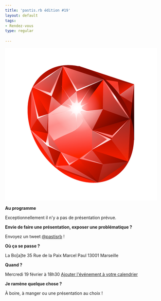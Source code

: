 ```yaml
---
title: 'pastis.rb édition #19'
layout: default
tags:
- Rendez-vous
type: regular

---
```

![image](/img/ruby.jpg)

__Au programme__

Exceptionnellement il n'y a pas de présentation prévue.

__Envie de faire une présentation, exposer une problématique ?__

Envoyez un tweet [@pastisrb](https://twitter.com/pastisrb) !

__Où ça se passe ?__

La Bo[a]te
35 Rue de la Paix Marcel Paul
13001 Marseille

__Quand ?__

Mercredi 19 février à 18h30
[Ajouter l'événement à votre calendrier](/downloads/ics/pastis_rb%2319.ics)

__Je ramène quelque chose ?__

À boire, à manger ou une présentation au choix !
